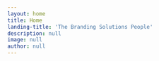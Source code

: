 ```yaml
---
layout: home
title: Home
landing-title: 'The Branding Solutions People'
description: null
image: null
author: null
---
```



